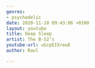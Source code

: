 ```yaml
---
genres:
- psychadelic
date: 2020-11-10 09:43:06 +0100
layout: youtube
title: Deep Sleep
artist: The B-52’s
youtube-url: uGcpEIXrewE
author: Raul

---
```

